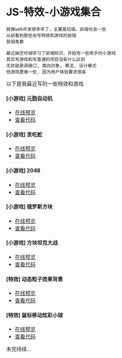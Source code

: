 # JS-特效-小游戏集合

```
我做web开发很多年了，主要是后端，前端也会一些
从前看到那些会写特效和游戏的前端
我很羡慕

最近抽空仔细学习了前端知识，开始写一些练手的小游戏
其实写游戏和写普通的项目没有什么区别
无非就是调接口, 面向对象, 算法, 设计模式
但游戏更难一些, 因为用户体验要求很高
```

以下是我最近写的一些特效和游戏

#### [小游戏] 元胞自动机
* [在线预览](https://www.feonix.cn/cell/)
* [查看代码](https://gitee.com/demo./js_games/tree/master/cell)

#### [小游戏] 贪吃蛇
* [在线预览](https://www.feonix.cn/snake/)
* [查看代码](https://gitee.com/demo./js_games/tree/master/snake)

#### [小游戏] 2048
* [在线预览](https://www.feonix.cn/2048/)
* [查看代码](https://gitee.com/demo./js_games/tree/master/2048)

#### [小游戏] 俄罗斯方块
* [在线预览](https://www.feonix.cn/tetris/)
* [查看代码](https://gitee.com/demo./js_games/tree/master/tetris)

#### [小游戏] 方块坦克大战
* [在线预览](https://www.feonix.cn/blockTank/)
* [查看代码](https://gitee.com/demo./js_games/tree/master/blockTank)

#### [特效] 动态粒子效果背景
* [在线预览](https://www.feonix.cn/particle-animation/)
* [查看代码](https://gitee.com/demo./js_games/tree/master/particle-animation)

#### [特效] 鼠标移动炫彩小球
* [在线预览](https://www.feonix.cn/globule/)
* [查看代码](https://gitee.com/demo./js_games/tree/master/globule)

未完待续...